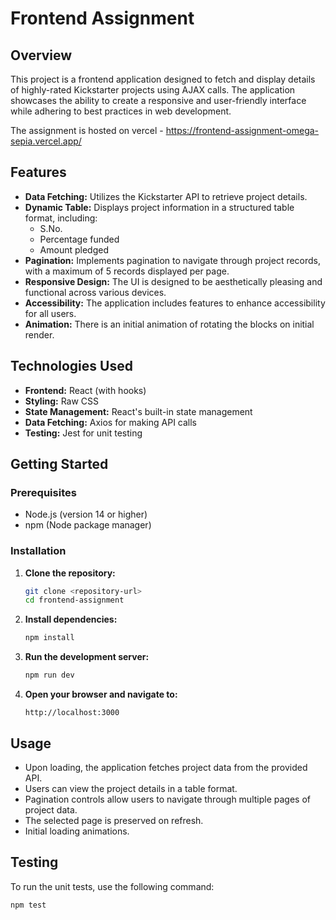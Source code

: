 # Frontend Assignment

## Overview

This project is a frontend application designed to fetch and display details of highly-rated Kickstarter projects using AJAX calls. The application showcases the ability to create a responsive and user-friendly interface while adhering to best practices in web development.

The assignment is hosted on vercel - https://frontend-assignment-omega-sepia.vercel.app/

## Features

- **Data Fetching:** Utilizes the Kickstarter API to retrieve project details.
- **Dynamic Table:** Displays project information in a structured table format, including:
  - S.No.
  - Percentage funded
  - Amount pledged
- **Pagination:** Implements pagination to navigate through project records, with a maximum of 5 records displayed per page.
- **Responsive Design:** The UI is designed to be aesthetically pleasing and functional across various devices.
- **Accessibility:** The application includes features to enhance accessibility for all users.
- **Animation:** There is an initial animation of rotating the blocks on initial render.

## Technologies Used

- **Frontend:** React (with hooks)
- **Styling:** Raw CSS
- **State Management:** React's built-in state management
- **Data Fetching:** Axios for making API calls
- **Testing:** Jest for unit testing

## Getting Started

### Prerequisites

- Node.js (version 14 or higher)
- npm (Node package manager)

### Installation

1. **Clone the repository:**

   ```bash
   git clone <repository-url>
   cd frontend-assignment
   ```

2. **Install dependencies:**

   ```bash
   npm install
   ```

3. **Run the development server:**

   ```bash
   npm run dev
   ```

4. **Open your browser and navigate to:**
   ```
   http://localhost:3000
   ```

## Usage

- Upon loading, the application fetches project data from the provided API.
- Users can view the project details in a table format.
- Pagination controls allow users to navigate through multiple pages of project data.
- The selected page is preserved on refresh.
- Initial loading animations.

## Testing

To run the unit tests, use the following command:

```bash
npm test
```
